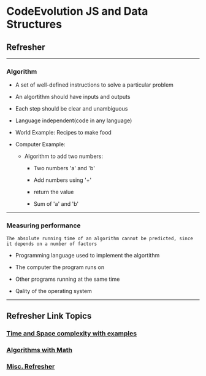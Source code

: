 # CodeEvolution JS and Data Structures

## Refresher

---

### Algorithm

- A set of well-defined instructions to solve a particular problem

- An algortithm should have inputs and outputs

- Each step should be clear and unambiguous

- Language independent(code in any language)

- World Example: Recipes to make food

- Computer Example:

  - Algorithm to add two numbers:

    - Two numbers 'a' and 'b'

    - Add numbers using '+'

    - return the value

    - Sum of 'a' and 'b'

---

### Measuring performance

`The absolute running time of an algorithm cannot be predicted, since it depends on a number of factors`

- Programming language used to implement the algortithm

- The computer the program runs on

- Other programs running at the same time

- Qality of the operating system

---

## Refresher Link Topics

### [Time and Space complexity with examples](./timespace.md)

### [Algorithms with Math](./mathAlgo.md)

### [Misc. Refresher](./moreHelp.md)
